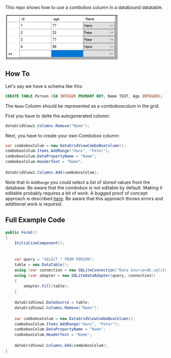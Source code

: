 This repo shows how to use a combobox column in a databound datatable.

![img](./resources/datagrid.PNG)

## How To

Let's say we have a schema like this:

```SQL
CREATE TABLE Person (Id INTEGER PRIMARY KEY, Name TEXT, Age INTEGER);
```

The `Name` Column should be represented as a comboboxcolum in the grid.

First you have to delte the autogenerated column:

```C#
dataGridView1.Columns.Remove("Name");
```

Next, you have to create your own Combobox column:

```C#
var comboboxColum = new DataGridViewComboBoxColumn();
comboboxColum.Items.AddRange("Hans", "Peter");
comboboxColum.DataPropertyName = "Name";
comboboxColum.HeaderText = "Name";

dataGridView1.Columns.Add(comboboxColum);
```

Note that in `AddRange` you could select a list of stored values from the database. 
Be aware that the combobox is not editable by default. Making it editable probably requires a bit of work.
A bugged proof of concept approach is described [here](https://bettereducation.com.au/forum/it.aspx?g=posts&t=1905). Be aware that this approach throws errors and additional work is required.

## Full Example Code

```C#
public Form1()
{
    InitializeComponent();


    var query = "SELECT * FROM PERSON";
    table = new DataTable();
    using (var connection = new SQLiteConnection("Data Source=db.sqlite"))
    using (var adapter = new SQLiteDataAdapter(query, connection))
    {
        adapter.Fill(table);
    }

    dataGridView1.DataSource = table;
    dataGridView1.Columns.Remove("Name");

    var comboboxColum = new DataGridViewComboBoxColumn();
    comboboxColum.Items.AddRange("Hans", "Peter");
    comboboxColum.DataPropertyName = "Name";
    comboboxColum.HeaderText = "Name";

    dataGridView1.Columns.Add(comboboxColum);
}
```